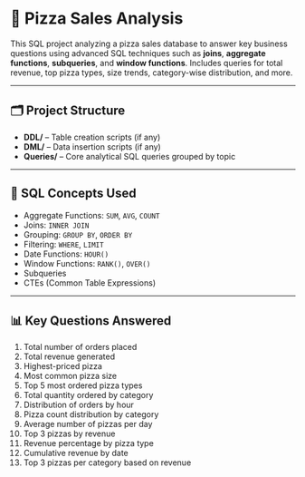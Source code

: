 # 🍕 Pizza Sales Analysis

This SQL project analyzing a pizza sales database to answer key business questions using advanced SQL techniques such as **joins**, **aggregate functions**, **subqueries**, and **window functions**. Includes queries for total revenue, top pizza types, size trends, category-wise distribution, and more.

---

## 🗂️ Project Structure

- **DDL/** – Table creation scripts (if any)
- **DML/** – Data insertion scripts (if any)
- **Queries/** – Core analytical SQL queries grouped by topic

---

## 🧠 SQL Concepts Used

- Aggregate Functions: `SUM`, `AVG`, `COUNT`
- Joins: `INNER JOIN`
- Grouping: `GROUP BY`, `ORDER BY`
- Filtering: `WHERE`, `LIMIT`
- Date Functions: `HOUR()`
- Window Functions: `RANK()`, `OVER()`
- Subqueries
- CTEs (Common Table Expressions)

---

## 📊 Key Questions Answered

1. Total number of orders placed
2. Total revenue generated
3. Highest-priced pizza
4. Most common pizza size
5. Top 5 most ordered pizza types
6. Total quantity ordered by category
7. Distribution of orders by hour
8. Pizza count distribution by category
9. Average number of pizzas per day
10. Top 3 pizzas by revenue
11. Revenue percentage by pizza type
12. Cumulative revenue by date
13. Top 3 pizzas per category based on revenue
